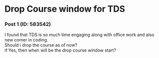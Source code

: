 # Drop Course window for TDS

### Post 1 (ID: 583542)

I found that TDS is so much time engaging along with office work and also new
comer in coding.  
Should i drop the course as of now?  
if Yes, then when will be the drop course window start?

